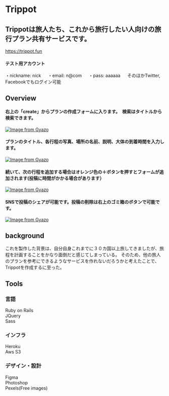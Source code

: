 # Trippot

## Trippotは旅人たち、これから旅行したい人向けの旅行プラン共有サービスです。

https://trippot.fun

#### テスト用アカウント
・nickname: nick    　
・email: n@com    　
・pass: aaaaaa    　
そのほかTwitter, Facebookでもログイン可能

## Overview

#### 右上の「create」からプランの作成フォームに入ります。　検索はタイトルから検索できます。
[![Image from Gyazo](https://i.gyazo.com/575c4d049bff28f963d90f0316f58833.jpg)](https://gyazo.com/575c4d049bff28f963d90f0316f58833)

#### プランのタイトル、各行程の写真、場所の名前、説明、大体の到着時間を入力します。
[![Image from Gyazo](https://i.gyazo.com/2164690a7f341d3344b96a838c536063.png)](https://gyazo.com/2164690a7f341d3344b96a838c536063)

#### 続いて、次の行程を追加する場合はオレンジ色の＋ボタンを押すとフォームが追加されます(投稿に時間がかかる場合があります）
[![Image from Gyazo](https://i.gyazo.com/6a4a6e162911f53cabec343734adf362.png)](https://gyazo.com/6a4a6e162911f53cabec343734adf362)

####  SNSで投稿のシェアが可能です。投稿の削除は右上のゴミ箱のボタンで可能です。
[![Image from Gyazo](https://i.gyazo.com/f0504c55791842a2eec818cbe8234d38.jpg)](https://gyazo.com/f0504c55791842a2eec818cbe8234d38)


## background
これを製作した背景は、自分自身これまでに３０カ国以上旅してきましたが、旅程を計画することをかなり面倒だと感じてしまっている。
そのため、他の旅人のプランを参考にできるようなサービスを作れないだろうかと考えたことで、Trippotを作成するに至った。

## Tools
### 言語
Ruby on Rails  
JQuery  
Sass  

### インフラ
Heroku  
Aws S3

### デザイン・設計
Figma  
Photoshop  
Pexels(Free images)




